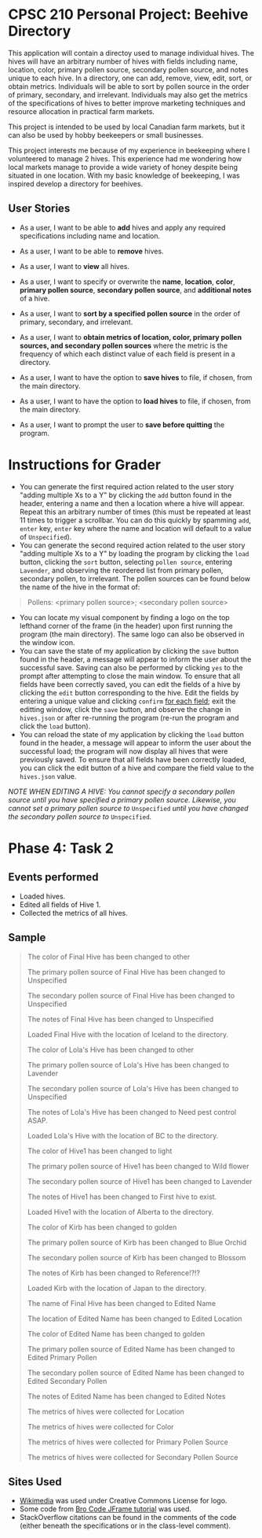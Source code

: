 # CPSC 210 Personal Project: Beehive Directory
This application will contain a directoy used to manage individual hives. The hives will have an arbitrary number of hives with fields including name, location, color, primary pollen source, secondary pollen source, and notes unique to each hive. In a directory, one can add, remove, view, edit, sort, or obtain metrics. Individuals will be able to sort by pollen source in the order of primary, secondary, and irrelevant. Individuals may also get the metrics of the specifications of hives to better improve marketing techniques and resource allocation in practical farm markets.

This project is intended to be used by local Canadian farm markets, but it can also be used by hobby beekeepers or small businesses.

This project interests me because of my experience in beekeeping where I volunteered to manage 2 hives. This experience had me wondering how local markets manage to provide a wide variety of honey despite being situated in one location. With my basic knowledge of beekeeping, I was inspired develop a directory for beehives.


## User Stories
- As a user, I want to be able to **add** hives and apply any required specifications including name and location.
-	As a user, I want to be able to **remove** hives.
-	As a user, I want to **view** all hives.

-	As a user, I want to specify or overwrite the **name**, **location**, **color**, **primary pollen source**, **secondary pollen source**, and **additional notes** of a hive.

- As a user, I want to **sort by a specified pollen source** in the order of primary, secondary, and irrelevant.
- As a user, I want to **obtain metrics of location, color, primary pollen sources, and secondary pollen sources** where the metric is the frequency of which each distinct value of each field is present in a directory.

- As a user, I want to have the option to **save hives** to file, if chosen, from the main directory.
- As a user, I want to have the option to **load hives** to file, if chosen, from the main directory.
- As a user, I want to prompt the user to **save before quitting** the program.

# Instructions for Grader
- You can generate the first required action related to the user story "adding multiple Xs to a Y" by clicking the `add` button found in the header, entering a name and then a location where a hive will appear. Repeat this an arbitrary number of times (this must be repeated at least 11 times to trigger a scrollbar. You can do this quickly by spamming `add`, `enter` key, `enter` key where the name and location will default to a value of `Unspecified`).
- You can generate the second required action related to the user story "adding multiple Xs to a Y" by loading the program by clicking the `load` button, clicking the `sort` button, selecting `pollen source`, entering `Lavender`, and observing the reordered list from primary pollen, secondary pollen, to irrelevant. The pollen sources can be found below the name of the hive in the format of:
> Pollens: \<primary pollen source\>; \<secondary pollen source\>
- You can locate my visual component by finding a logo on the top lefthand corner of the frame (in the header) upon first running the program (the main directory). The same logo can also be observed in the window icon.
- You can save the state of my application by clicking the `save` button found in the header, a message will appear to inform the user about the successful save. Saving can also be performed by clicking `yes` to the prompt after attempting to close the main window. To ensure that all fields have been correctly saved, you can edit the fields of a hive by clicking the `edit` button corresponding to the hive. Edit the fields by entering a unique value and clicking `confirm` <ins>for each field</ins>; exit the editting window, click the `save` button, and observe the change in `hives.json` or after re-running the program (re-run the program and click the `load` button).
- You can reload the state of my application by clicking the `load` button found in the header, a message will appear to inform the user about the successful load; the program will now display all hives that were previously saved. To ensure that all fields have been correctly loaded, you can click the edit button of a hive and compare the field value to the `hives.json` value.

*NOTE WHEN EDITING A HIVE: You cannot specify a secondary pollen source until you have specified a primary pollen source. Likewise, you cannot set a primary pollen source to* `Unspecified` *until you have changed the secondary pollen source to* `Unspecified`*.*

# Phase 4: Task 2
## Events performed
- Loaded hives.
- Edited all fields of Hive 1.
- Collected the metrics of all hives.

## Sample
> The color of Final Hive has been changed to other
> 
> The primary pollen source of Final Hive has been changed to Unspecified
> 
> The secondary pollen source of Final Hive has been changed to Unspecified
> 
> The notes of Final Hive has been changed to Unspecified
> 
> Loaded Final Hive with the location of Iceland to the directory.
> 
> The color of Lola's Hive has been changed to other
> 
> The primary pollen source of Lola's Hive has been changed to Lavender
> 
> The secondary pollen source of Lola's Hive has been changed to Unspecified
> 
> The notes of Lola's Hive has been changed to Need pest control ASAP.
> 
> Loaded Lola's Hive with the location of BC to the directory.
> 
> The color of Hive1 has been changed to light
> 
> The primary pollen source of Hive1 has been changed to Wild flower
> 
> The secondary pollen source of Hive1 has been changed to Lavender
> 
> The notes of Hive1 has been changed to First hive to exist.
> 
> Loaded Hive1 with the location of Alberta to the directory.
> 
> The color of Kirb has been changed to golden
> 
> The primary pollen source of Kirb has been changed to Blue Orchid
> 
> The secondary pollen source of Kirb has been changed to Blossom
> 
> The notes of Kirb has been changed to Reference!?!?
> 
> Loaded Kirb with the location of Japan to the directory.
> 
> The name of Final Hive has been changed to Edited Name
> 
> The location of Edited Name has been changed to Edited Location
> 
> The color of Edited Name has been changed to golden
> 
> The primary pollen source of Edited Name has been changed to Edited Primary Pollen
> 
> The secondary pollen source of Edited Name has been changed to Edited Secondary Pollen
> 
> The notes of Edited Name has been changed to Edited Notes
> 
> The metrics of hives were collected for Location
> 
> The metrics of hives were collected for Color
> 
> The metrics of hives were collected for Primary Pollen Source
> 
> The metrics of hives were collected for Secondary Pollen Source

## Sites Used
- [Wikimedia](https://commons.wikimedia.org/wiki/File:OpenMoji-black_1F41D.svg) was used under Creative Commons License for logo.
- Some code from [Bro Code JFrame tutorial](https://youtu.be/Kmgo00avvEw?si=dPZW_kdZlPOpXF3a) was used.
- StackOverflow citations can be found in the comments of the code (either beneath the specifications or in the class-level comment).
